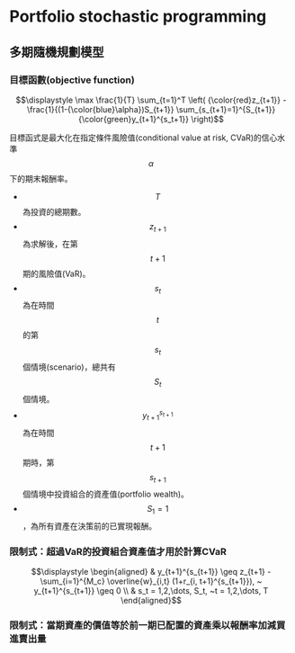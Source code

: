 # Portfolio stochastic programming

## 多期隨機規劃模型

### 目標函數(objective function)

$$\displaystyle  \max \frac{1}{T} \sum_{t=1}^T \left( {\color{red}z_{t+1}} - \frac{1}{(1-{\color{blue}\alpha})S_{t+1}} \sum_{s_{t+1}=1}^{S_{t+1}} {\color{green}y_{t+1}^{s_t+1}} \right)$$

目標函式是最大化在指定條件風險值(conditional value at risk, CVaR)的信心水準$$\alpha$$下的期末報酬率。

* $$T$$為投資的總期數。
* $$z_{t+1}$$為求解後，在第$$t+1$$期的風險值(VaR)。
* $$s_t$$為在時間$$t$$的第$$s_t$$個情境(scenario)，總共有$$S_t$$個情境。
* $$y_{t+1}^{s_{t+1}}$$為在時間$$t+1$$期時，第$$s_{t+1}$$個情境中投資組合的資產值(portfolio wealth)。
* $$S_1=1$$，為所有資產在決策前的已實現報酬。

### 限制式：超過VaR的投資組合資產值才用於計算CVaR

$$\displaystyle  \begin{aligned}  & y_{t+1}^{s_{t+1}}   \geq  z_{t+1} - \sum_{i=1}^{M_c} \overline{w}_{i,t} (1+r_{i, t+1}^{s_{t+1}}), ~ y_{t+1}^{s_{t+1}}  \geq  0 \\ & s_t  =  1,2,\dots, S_t, ~t  = 1,2,\dots, T  \end{aligned}$$

### 限制式：當期資產的價值等於前一期已配置的資產乘以報酬率加減買進賣出量

